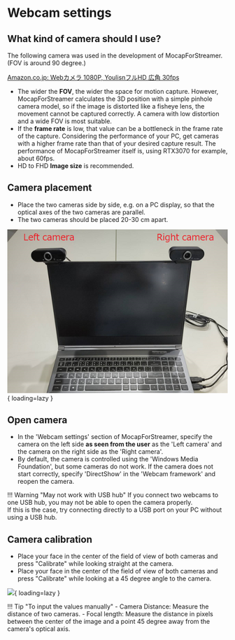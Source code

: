 # Webcam settings

## What kind of camera should I use?

The following camera was used in the development of MocapForStreamer. (FOV is around 90 degree.)

[Amazon.co.jp: Webカメラ 1080P, YoulisnフルHD 広角 30fps](https://www.amazon.co.jp/Web%E3%82%AB%E3%83%A1%E3%83%A9-Youlisn%E3%83%95%E3%83%ABHD-%E3%82%A6%E3%82%A7%E3%83%96%E3%82%AB%E3%83%A1%E3%83%A9-zoom%E5%AF%BE%E5%BF%9C-%E3%83%A1%E3%83%BC%E3%82%AB%E3%83%BC%E4%BF%9D%E8%A8%BC/dp/B08CBV2PK9)
    

- The wider the **FOV**, the wider the space for motion capture. However, MocapForStreamer calculates the 3D position with a simple pinhole camera model, so if the image is distorted like a fisheye lens, the movement cannot be captured correctly. A camera with low distortion and a wide FOV is most suitable.
- If the **frame rate** is low, that value can be a bottleneck in the frame rate of the capture. Considering the performance of your PC, get cameras with a higher frame rate than that of your desired capture result. The performance of MocapForStreamer itself is, using RTX3070 for example, about 60fps.  
- HD to FHD **Image size** is recommended. 

## Camera placement

- Place the two cameras side by side, e.g. on a PC display, so that the optical axes of the two cameras are parallel.
- The two cameras should be placed 20-30 cm apart.

![](images/camera-placement.png){ loading=lazy }

## Open camera 

- In the 'Webcam settings' section of MocapForStreamer, specify the camera on the left side **as seen from the user** as the 'Left camera' and the camera on the right side as the 'Right camera'.
- By default, the camera is controlled using the 'Windows Media Foundation', but some cameras do not work. If the camera does not start correctly, specify 'DirectShow' in the 'Webcam framework' and reopen the camera.

!!! Warning "May not work with USB hub"
    If you connect two webcams to one USB hub, you may not be able to open the camera properly.  
    If this is the case, try connecting directly to a USB port on your PC without using a USB hub.

## Camera calibration

- Place your face in the center of the field of view of both cameras and press "Calibrate" while looking straight at the camera.
- Place your face in the center of the field of view of both cameras and press "Calibrate" while looking at a 45 degree angle to the camera.

![](images/camera-calibration.gif){ loading=lazy }

!!! Tip "To input the values manually"
    - Camera Distance: Measure the distance of two cameras.
    - Focal length: Measure the distance in pixels between the center of the image and a point 45 degree away from the camera's optical axis.